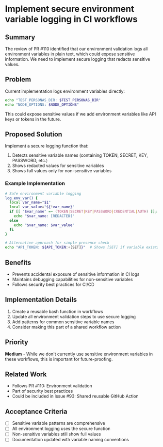 # Implement secure environment variable logging in CI workflows

## Summary
The review of PR #110 identified that our environment validation logs all environment variables in plain text, which could expose sensitive information. We need to implement secure logging that redacts sensitive values.

## Problem
Current implementation logs environment variables directly:
```bash
echo "TEST_PERSONAS_DIR: $TEST_PERSONAS_DIR"
echo "NODE_OPTIONS: $NODE_OPTIONS"
```

This could expose sensitive values if we add environment variables like API keys or tokens in the future.

## Proposed Solution
Implement a secure logging function that:
1. Detects sensitive variable names (containing TOKEN, SECRET, KEY, PASSWORD, etc.)
2. Shows redacted values for sensitive variables
3. Shows full values only for non-sensitive variables

### Example Implementation
```bash
# Safe environment variable logging
log_env_var() {
  local var_name="$1"
  local var_value="${!var_name}"
  if [[ "$var_name" =~ (TOKEN|SECRET|KEY|PASSWORD|CREDENTIAL|AUTH) ]]; then
    echo "$var_name: [REDACTED]"
  else
    echo "$var_name: $var_value"
  fi
}

# Alternative approach for simple presence check
echo "API_TOKEN: ${API_TOKEN:+[SET]}"  # Shows [SET] if variable exists
```

## Benefits
- Prevents accidental exposure of sensitive information in CI logs
- Maintains debugging capabilities for non-sensitive variables
- Follows security best practices for CI/CD

## Implementation Details
1. Create a reusable bash function in workflows
2. Update all environment validation steps to use secure logging
3. Add patterns for common sensitive variable names
4. Consider making this part of a shared workflow action

## Priority
**Medium** - While we don't currently use sensitive environment variables in these workflows, this is important for future-proofing.

## Related Work
- Follows PR #110: Environment validation
- Part of security best practices
- Could be included in Issue #93: Shared reusable GitHub Action

## Acceptance Criteria
- [ ] Sensitive variable patterns are comprehensive
- [ ] All environment logging uses the secure function
- [ ] Non-sensitive variables still show full values
- [ ] Documentation updated with variable naming conventions